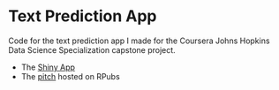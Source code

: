 # Text Prediction App

Code for the text prediction app I made for the Coursera Johns Hopkins Data Science Specialization capstone project.

* The [Shiny App](https://ericoden.shinyapps.io/text_prediction/) 
* The [pitch](https://rpubs.com/drsnowbunny1234/816647) hosted on RPubs

